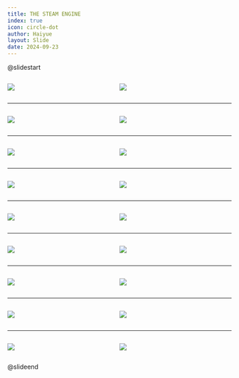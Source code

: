 ```yaml
---
title: THE STEAM ENGINE
index: true
icon: circle-dot
author: Haiyue
layout: Slide
date: 2024-09-23
---
```

 
@slidestart

<div style="display:flex">
<div style="flex:1">

![](https://raw.githubusercontent.com/yclord/reading/refs/heads/master/english/Level-P/THE%20STEAM%20ENGINE/001.webp)
</div>
<div style="flex:1">

![](https://raw.githubusercontent.com/yclord/reading/refs/heads/master/english/Level-P/THE%20STEAM%20ENGINE/002.webp)
</div>
</div>

---

<div style="display:flex">
<div style="flex:1">

![](https://raw.githubusercontent.com/yclord/reading/refs/heads/master/english/Level-P/THE%20STEAM%20ENGINE/003.webp)
</div>
<div style="flex:1">

![](https://raw.githubusercontent.com/yclord/reading/refs/heads/master/english/Level-P/THE%20STEAM%20ENGINE/004.webp)
</div>
</div>

---

<div style="display:flex">
<div style="flex:1">

![](https://raw.githubusercontent.com/yclord/reading/refs/heads/master/english/Level-P/THE%20STEAM%20ENGINE/005.webp)
</div>
<div style="flex:1">

![](https://raw.githubusercontent.com/yclord/reading/refs/heads/master/english/Level-P/THE%20STEAM%20ENGINE/006.webp)
</div>
</div>

---

<div style="display:flex">
<div style="flex:1">

![](https://raw.githubusercontent.com/yclord/reading/refs/heads/master/english/Level-P/THE%20STEAM%20ENGINE/007.webp)
</div>
<div style="flex:1">

![](https://raw.githubusercontent.com/yclord/reading/refs/heads/master/english/Level-P/THE%20STEAM%20ENGINE/008.webp)
</div>
</div>

---

<div style="display:flex">
<div style="flex:1">

![](https://raw.githubusercontent.com/yclord/reading/refs/heads/master/english/Level-P/THE%20STEAM%20ENGINE/009.webp)
</div>
<div style="flex:1">

![](https://raw.githubusercontent.com/yclord/reading/refs/heads/master/english/Level-P/THE%20STEAM%20ENGINE/010.webp)
</div>
</div>

---

<div style="display:flex">
<div style="flex:1">

![](https://raw.githubusercontent.com/yclord/reading/refs/heads/master/english/Level-P/THE%20STEAM%20ENGINE/011.webp)
</div>
<div style="flex:1">

![](https://raw.githubusercontent.com/yclord/reading/refs/heads/master/english/Level-P/THE%20STEAM%20ENGINE/012.webp)
</div>
</div>

---

<div style="display:flex">
<div style="flex:1">

![](https://raw.githubusercontent.com/yclord/reading/refs/heads/master/english/Level-P/THE%20STEAM%20ENGINE/013.webp)
</div>
<div style="flex:1">

![](https://raw.githubusercontent.com/yclord/reading/refs/heads/master/english/Level-P/THE%20STEAM%20ENGINE/014.webp)
</div>
</div>

---

<div style="display:flex">
<div style="flex:1">

![](https://raw.githubusercontent.com/yclord/reading/refs/heads/master/english/Level-P/THE%20STEAM%20ENGINE/015.webp)
</div>
<div style="flex:1">

![](https://raw.githubusercontent.com/yclord/reading/refs/heads/master/english/Level-P/THE%20STEAM%20ENGINE/016.webp)
</div>
</div>

---

<div style="display:flex">
<div style="flex:1">

![](https://raw.githubusercontent.com/yclord/reading/refs/heads/master/english/Level-P/THE%20STEAM%20ENGINE/017.webp)
</div>
<div style="flex:1">

![](https://raw.githubusercontent.com/yclord/reading/refs/heads/master/english/Level-P/THE%20STEAM%20ENGINE/018.webp)
</div>
</div>

@slideend